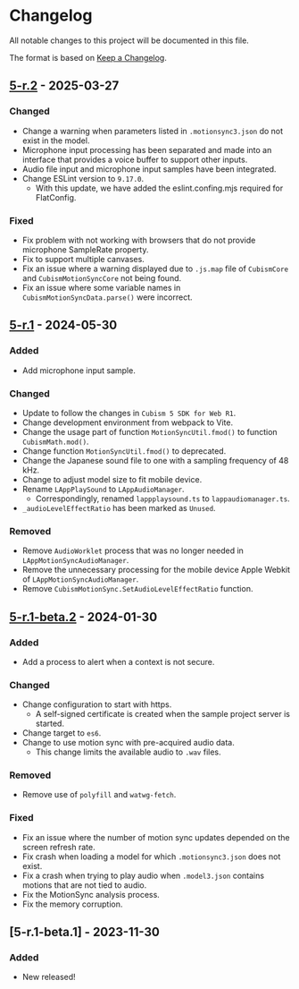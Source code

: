 # Changelog

All notable changes to this project will be documented in this file.

The format is based on [Keep a Changelog](https://keepachangelog.com/en/1.0.0/).


## [5-r.2] - 2025-03-27

### Changed

* Change a warning when parameters listed in `.motionsync3.json` do not exist in the model.
* Microphone input processing has been separated and made into an interface that provides a voice buffer to support other inputs.
* Audio file input and microphone input samples have been integrated.
* Change ESLint version to `9.17.0`.
  * With this update, we have added the eslint.confing.mjs required for FlatConfig.

### Fixed

* Fix problem with not working with browsers that do not provide microphone SampleRate property.
* Fix to support multiple canvases.
* Fix an issue where a warning displayed due to `.js.map` file of `CubismCore` and `CubismMotionSyncCore` not being found.
* Fix an issue where some variable names in `CubismMotionSyncData.parse()` were incorrect.


## [5-r.1] - 2024-05-30

### Added

* Add microphone input sample.

### Changed

* Update to follow the changes in `Cubism 5 SDK for Web R1`.
* Change development environment from webpack to Vite.
* Change the usage part of function `MotionSyncUtil.fmod()` to function `CubismMath.mod()`.
* Change function `MotionSyncUtil.fmod()` to deprecated.
* Change the Japanese sound file to one with a sampling frequency of 48 kHz.
* Change to adjust model size to fit mobile device.
* Rename `LAppPlaySound` to `LAppAudioManager`.
  * Correspondingly, renamed `lappplaysound.ts` to `lappaudiomanager.ts`.
* `_audioLevelEffectRatio` has been marked as `Unused`.

### Removed

* Remove `AudioWorklet` process that was no longer needed in `LAppMotionSyncAudioManager`.
* Remove the unnecessary processing for the mobile device Apple Webkit of `LAppMotionSyncAudioManager`.
* Remove `CubismMotionSync.SetAudioLevelEffectRatio` function.

## [5-r.1-beta.2] - 2024-01-30

### Added

* Add a process to alert when a context is not secure.

### Changed

* Change configuration to start with https.
  * A self-signed certificate is created when the sample project server is started.
* Change target to `es6`.
* Change to use motion sync with pre-acquired audio data.
  * This change limits the available audio to `.wav` files.

### Removed

* Remove use of `polyfill` and `watwg-fetch`.

### Fixed

* Fix an issue where the number of motion sync updates depended on the screen refresh rate.
* Fix crash when loading a model for which `.motionsync3.json` does not exist.
* Fix a crash when trying to play audio when `.model3.json` contains motions that are not tied to audio.
* Fix the MotionSync analysis process.
* Fix the memory corruption.

## [5-r.1-beta.1] - 2023-11-30

### Added

* New released!


[5-r.2]: https://github.com/Live2D/CubismWebMotionSyncComponents/compare/5-r.1...5-r.2
[5-r.1]: https://github.com/Live2D/CubismWebMotionSyncComponents/compare/5-r.1-beta.2...5-r.1
[5-r.1-beta.2]: https://github.com/Live2D/CubismWebMotionSyncComponents/compare/5-r.1-beta.1...5-r.1-beta.2

